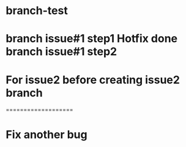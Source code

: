 # branch-test
branch issue#1 step1
Hotfix done
branch issue#1 step2
===================
# For issue2 before creating issue2 branch
===================
# Fix another bug